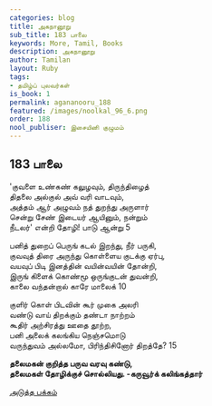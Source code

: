 ```yaml
---
categories: blog
title: அகநானூறு
sub_title: 183 பாலை
keywords: More, Tamil, Books
description: அகநானூறு
author: Tamilan
layout: Ruby
tags:
- தமிழ்ப் புலவர்கள்
is_book: 1
permalink: agananooru_188
featured: /images/noolkal_96_6.png
order: 188
nool_publiser: இசையினி குழுமம்
---
```



## 183 பாலை

'குவளை உண்கண் கலுழவும், திருந்திழைத்  
திதலை அல்குல் அவ் வரி வாடவும்,  
அத்தம் ஆர் அழுவம் நத் துறந்து அருளார்  
சென்று சேண் இடையர் ஆயினும், நன்றும்  
நீடலர்' என்றி தோழி! பாடு ஆன்று 5

பனித் துறைப் பெருங் கடல் இறந்து, நீர் பருகி,  
குவவுத் திரை அருந்து கொள்ளைய குடக்கு ஏர்பு,  
வயவுப் பிடி இனத்தின் வயின்வயின் தோன்றி,  
இருங் கிளைக் கொண்மூ ஒருங்குடன் துவன்றி,  
காலை வந்தன்றால் காரே மாலைக் 10

குளிர் கொள் பிடவின் கூர் முகை அலரி  
வண்டு வாய் திறக்கும் தண்டா நாற்றம்  
கூதிர் அற்சிரத்து ஊதை தூற்ற,  
பனி அலைக் கலங்கிய நெஞ்சமொடு  
வருந்துவம் அல்லமோ, பிரிந்திசினோர் திறத்தே? 15

**தலைமகன் குறித்த பருவ வரவு கண்டு,  
தலைமகள் தோழிக்குச் சொல்லியது. -கருவூர்க் கலிங்கத்தார்**

[அடுத்த பக்கம்](agananooru_189)